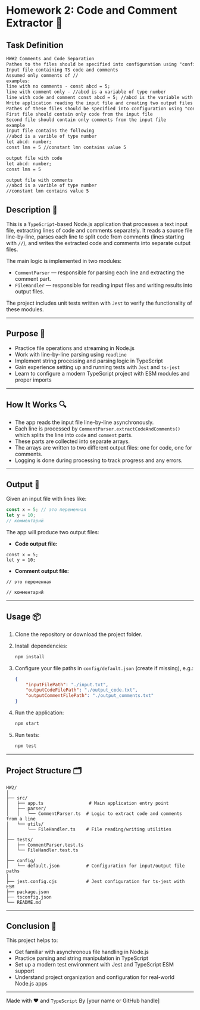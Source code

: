# Homework 2: Code and Comment Extractor 📝

## Task Definition

```md
HW#2 Comments and Code Separation
Pathes to the files should be specified into configuration using "config" module
Input file containing TS code and comments
Assumed only comments of //
examples:
line with no comments - const abcd = 5;
line with comment only - //abcd is a variable of type number
line with code and comment const abcd = 5; //abcd is the variable with constant value 5
Write application reading the input file and creating two output files
Pathes of these files should be specified into configuration using "config" module
First file should contain only code from the input file
Second file should contain only comments from the input file
example
input file contains the following
//abcd is a varible of type number
let abcd: number;
const lmn = 5 //constant lmn contains value 5

output file with code
let abcd: number;
const lmn = 5

output file with comments
//abcd is a varible of type number
//constant lmn contains value 5
```

## Description 📝

This is a `TypeScript`-based Node.js application that processes a text input file, extracting lines of code and comments separately.
It reads a source file line-by-line, parses each line to split code from comments (lines starting with `//`), and writes the extracted code and comments into separate output files.

The main logic is implemented in two modules:

-   `CommentParser` — responsible for parsing each line and extracting the comment part.
-   `FileHandler` — responsible for reading input files and writing results into output files.

The project includes unit tests written with `Jest` to verify the functionality of these modules.

---

## Purpose 🎯

-   Practice file operations and streaming in Node.js
-   Work with line-by-line parsing using `readline`
-   Implement string processing and parsing logic in TypeScript
-   Gain experience setting up and running tests with `Jest` and `ts-jest`
-   Learn to configure a modern TypeScript project with ESM modules and proper imports

---

## How It Works 🔍

-   The app reads the input file line-by-line asynchronously.
-   Each line is processed by `CommentParser.extractCodeAndComments()` which splits the line into `code` and `comment` parts.
-   These parts are collected into separate arrays.
-   The arrays are written to two different output files: one for code, one for comments.
-   Logging is done during processing to track progress and any errors.

---

## Output 📜

Given an input file with lines like:

```js
const x = 5; // это переменная
let y = 10;
// комментарий
```

The app will produce two output files:

-   **Code output file:**

```
const x = 5;
let y = 10;

```

-   **Comment output file:**

```
// это переменная

// комментарий
```

---

## Usage 📦

1. Clone the repository or download the project folder.

2. Install dependencies:

    ```bash
    npm install
    ```

3. Configure your file paths in `config/default.json` (create if missing), e.g.:

    ```json
    {
    	"inputFilePath": "./input.txt",
    	"outputCodeFilePath": "./output_code.txt",
    	"outputCommentFilePath": "./output_comments.txt"
    }
    ```

4. Run the application:

    ```bash
    npm start
    ```

5. Run tests:

    ```bash
    npm test
    ```

---

## Project Structure 🗂

```
HW2/
│
├── src/
│   ├── app.ts                 # Main application entry point
│   ├── parser/
│   │   └── CommentParser.ts  # Logic to extract code and comments from a line
│   └── utils/
│       └── FileHandler.ts    # File reading/writing utilities
│
├── tests/
│   ├── CommentParser.test.ts
│   └── FileHandler.test.ts
│
├── config/
│   └── default.json          # Configuration for input/output file paths
│
├── jest.config.cjs           # Jest configuration for ts-jest with ESM
├── package.json
├── tsconfig.json
└── README.md
```

---

## Conclusion 🚀

This project helps to:

-   Get familiar with asynchronous file handling in Node.js
-   Practice parsing and string manipulation in TypeScript
-   Set up a modern test environment with Jest and TypeScript ESM support
-   Understand project organization and configuration for real-world Node.js apps

---

Made with ❤️ and `TypeScript`
By \[your name or GitHub handle]
